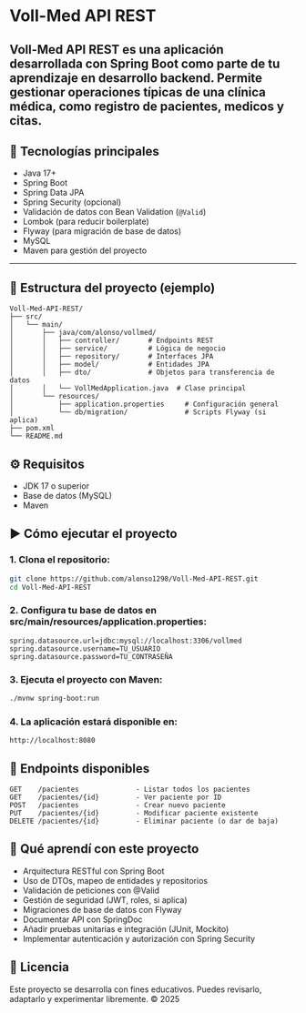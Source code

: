 # Voll-Med API REST

**Voll-Med API REST** es una aplicación desarrollada con **Spring Boot** como parte de tu aprendizaje en desarrollo backend. Permite gestionar operaciones típicas de una clínica médica, como registro de pacientes, medicos y citas.
---

## 🚀 Tecnologías principales

- Java 17+
- Spring Boot
- Spring Data JPA
- Spring Security (opcional)
- Validación de datos con Bean Validation (`@Valid`)
- Lombok (para reducir boilerplate)
- Flyway (para migración de base de datos)
- MySQL 
- Maven para gestión del proyecto

---

## 📂 Estructura del proyecto (ejemplo)
```text
Voll-Med-API-REST/
├── src/
│   └── main/
│       ├── java/com/alonso/vollmed/
│       │   ├── controller/       # Endpoints REST
│       │   ├── service/          # Lógica de negocio
│       │   ├── repository/       # Interfaces JPA
│       │   ├── model/            # Entidades JPA
│       │   ├── dto/              # Objetos para transferencia de datos
│       │   └── VollMedApplication.java  # Clase principal
│       └── resources/
│           ├── application.properties     # Configuración general
│           └── db/migration/              # Scripts Flyway (si aplica)
├── pom.xml
└── README.md
```
## ⚙️ Requisitos
- JDK 17 o superior
- Base de datos (MySQL)
- Maven

## ▶️ Cómo ejecutar el proyecto
### 1. Clona el repositorio:
```bash
git clone https://github.com/alonso1298/Voll-Med-API-REST.git
cd Voll-Med-API-REST
```
### 2. Configura tu base de datos en src/main/resources/application.properties:

```properties
spring.datasource.url=jdbc:mysql://localhost:3306/vollmed
spring.datasource.username=TU_USUARIO
spring.datasource.password=TU_CONTRASEÑA
```
### 3. Ejecuta el proyecto con Maven:
```bash
./mvnw spring-boot:run
```
### 4. La aplicación estará disponible en:
```
http://localhost:8080
```

## 📡 Endpoints disponibles 
```http
GET    /pacientes              - Listar todos los pacientes
GET    /pacientes/{id}         - Ver paciente por ID
POST   /pacientes              - Crear nuevo paciente
PUT    /pacientes/{id}         - Modificar paciente existente
DELETE /pacientes/{id}         - Eliminar paciente (o dar de baja)
```
## 📘 Qué aprendí con este proyecto

- Arquitectura RESTful con Spring Boot
- Uso de DTOs, mapeo de entidades y repositorios
- Validación de peticiones con @Valid
- Gestión de seguridad (JWT, roles, si aplica)
- Migraciones de base de datos con Flyway
- Documentar API con SpringDoc
- Añadir pruebas unitarias e integración (JUnit, Mockito)
- Implementar autenticación y autorización con Spring Security

## 📄 Licencia
Este proyecto se desarrolla con fines educativos.
Puedes revisarlo, adaptarlo y experimentar libremente. © 2025



